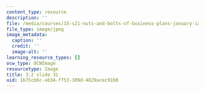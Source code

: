 ```yaml
---
content_type: resource
description: ''
file: /media/courses/15-s21-nuts-and-bolts-of-business-plans-january-iap-2014/1b75cb6cab34ff53309d4829acec91b0_Slide31.JPG
file_type: image/jpeg
image_metadata:
  caption: ''
  credit: ''
  image-alt: ''
learning_resource_types: []
ocw_type: OCWImage
resourcetype: Image
title: 3.2 slide 31
uid: 1b75cb6c-ab34-ff53-309d-4829acec91b0
---
```

